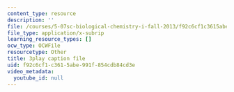 ```yaml
---
content_type: resource
description: ''
file: /courses/5-07sc-biological-chemistry-i-fall-2013/f92c6cf1c3615abe991f854cdb84cd3e_ojvz7pVVZ-o.vtt
file_type: application/x-subrip
learning_resource_types: []
ocw_type: OCWFile
resourcetype: Other
title: 3play caption file
uid: f92c6cf1-c361-5abe-991f-854cdb84cd3e
video_metadata:
  youtube_id: null
---
```

